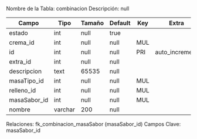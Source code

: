 
  Nombre de la Tabla: combinacion
  Descripción: null

| Campo          | Tipo | Tamaño    |  Default    | Key | Extra | Description | 
|----------------|------|-----------|-------------|-----|-------|-------------|
|estado| int| null |true |  | | null |
|crema_id| int| null |null | MUL | | null |
|id| int| null |null | PRI | auto_increment| null |
|extra_id| int| null |null |  | | null |
|descripcion| text| 65535 |null |  | | null |
|masaTipo_id| int| null |null | MUL | | null |
|relleno_id| int| null |null | MUL | | null |
|masaSabor_id| int| null |null | MUL | | null |
|nombre| varchar| 200 |null |  | | null |

Relaciones:  fk_combinacion_masaSabor (masaSabor_id) 
Campos Clave: masaSabor_id
